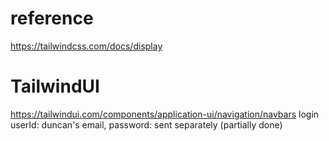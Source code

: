
# reference
https://tailwindcss.com/docs/display

# TailwindUI
https://tailwindui.com/components/application-ui/navigation/navbars
login userId: duncan's email, password: sent separately
(partially done)
